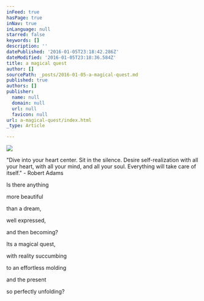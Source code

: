 ```yaml
---
inFeed: true
hasPage: true
inNav: true
inLanguage: null
starred: false
keywords: []
description: ''
datePublished: '2016-01-05T23:18:42.286Z'
dateModified: '2016-01-05T23:18:36.584Z'
title: a magical quest
author: []
sourcePath: _posts/2016-01-05-a-magical-quest.md
published: true
authors: []
publisher:
  name: null
  domain: null
  url: null
  favicon: null
url: a-magical-quest/index.html
_type: Article

---
```

![](https://the-grid-user-content.s3-us-west-2.amazonaws.com/33e76fb8-f285-48d3-8a3b-4b1342f34dfe.jpg)

"Dive into your heart center. Sit in the silence. Desire self-realization with all your heart, with all your mind, and all your soul. Everything will take care of itself." - Robert Adams

Is there anything

more beautiful

than a dream,

well expressed, 

and then becoming? 

Its a magical quest,

with reality succumbing 

to an effortless molding            

and the present 

so perfectly unfolding?